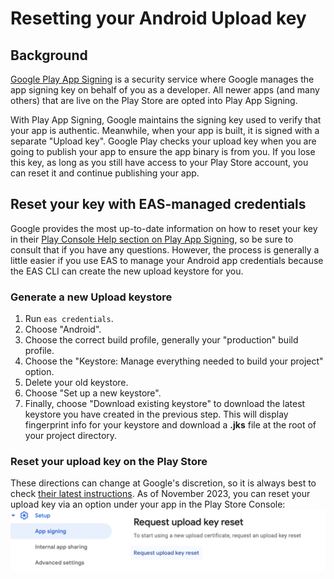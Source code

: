 # Resetting your Android Upload key
## Background
[Google Play App Signing](https://support.google.com/googleplay/android-developer/answer/9842756?hl=en) is a security service where Google manages the app signing key on behalf of you as a developer.  All newer apps (and many others) that are live on the Play Store are opted into Play App Signing.

With Play App Signing, Google maintains the signing key used to verify that your app is authentic. Meanwhile, when your app is built, it is signed with a separate "Upload key". Google Play checks your upload key when you are going to publish your app to ensure the app binary is from you. If you lose this key, as long as you still have access to your Play Store account, you can reset it and continue publishing your app.

## Reset your key with EAS-managed credentials
Google provides the most up-to-date information on how to reset your key in their [Play Console Help section on Play App Signing](https://support.google.com/googleplay/android-developer/answer/9842756?visit_id=637973748658459850-3395295471&rd=1#reset), so be sure to consult that if you have any questions. However, the process is generally a little easier if you use EAS to manage your Android app credentials because the EAS CLI can create the new upload keystore for you.

### Generate a new Upload keystore
1. Run `eas credentials`.
2. Choose "Android".
3. Choose the correct build profile, generally your "production" build profile.
4. Choose the "Keystore: Manage everything needed to build your project" option.
5. Delete your old keystore.
6. Choose "Set up a new keystore".
7. Finally, choose "Download existing keystore" to download the latest keystore you have created in the previous step. This will display fingerprint info for your keystore and download a **.jks** file at the root of your project directory.

### Reset your upload key on the Play Store
These directions can change at Google's discretion, so it is always best to check [their latest instructions](https://support.google.com/googleplay/android-developer/answer/9842756?visit_id=637973748658459850-3395295471&rd=1#reset). As of November 2023, you can reset your upload key via an option under your app in the Play Store Console:
[<img src="./assets/android-reset-keystore/playstore-console-reset-key.png" width="800" />](./assets/android-reset-keystore/playstore-console-reset-key.png)

